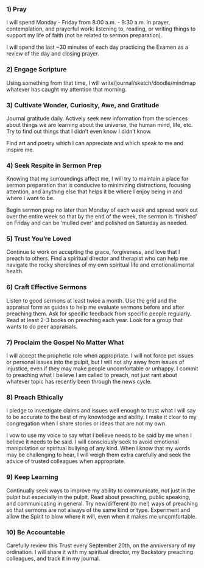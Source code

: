 ### 1) Pray

I will spend Monday - Friday from 8:00 a.m. - 9:30 a.m. in prayer, contemplation, and prayerful work: listening to, reading, or writing things to support my life of faith (not be related to sermon preparation).

I will spend the last ~30 minutes of each day practicing the Examen as a review of the day and closing prayer.

### 2) Engage Scripture

Using something from that time, I will write/journal/sketch/doodle/mindmap whatever has caught my attention that morning.

### 3) Cultivate Wonder, Curiosity, Awe, and Gratitude

Journal gratitude daily. Actively seek new information from the sciences about things we are learning about the universe, the human mind, life, etc. Try to find out things that I didn’t even know I didn’t know.

Find art and poetry which I can appreciate and which speak to me and inspire me.

### 4) Seek Respite in Sermon Prep

Knowing that my surroundings affect me, I will try to maintain a place for sermon preparation that is conducive to minimizing distractions, focusing attention, and anything else that helps it be where I enjoy being in and where I want to be.

Begin sermon prep no later than Monday of each week and spread work out over the entire week so that by the end of the week, the sermon is ‘finished’ on Friday and can be ‘mulled over’ and polished on Saturday as needed.

### 5) Trust You’re Loved

Continue to work on accepting the grace, forgiveness, and love that I preach to others. Find a spiritual director and therapist who can help me navigate the rocky shorelines of my own spiritual life and emotional/mental health.

### 6) Craft Effective Sermons

Listen to good sermons at least twice a month. Use the grid and the appraisal form as guides to help me evaluate sermons before and after preaching them. Ask for specific feedback from specific people regularly. Read at least 2-3 books on preaching each year. Look for a group that wants to do peer appraisals.

### 7) Proclaim the Gospel No Matter What

I will accept the prophetic role when appropriate. I will not force pet issues or personal issues into the pulpit, but I will not shy away from issues of injustice, even if they may make people uncomfortable or unhappy. I commit to preaching what I believe I am called to preach, not just rant about whatever topic has recently been through the news cycle.

### 8) Preach Ethically

I pledge to investigate claims and issues well enough to trust what I will say to be accurate to the best of my knowledge and ability. I make it clear to my congregation when I share stories or ideas that are not my own.

I vow to use my voice to say what I believe needs to be said by me when I believe it needs to be said. I will consciously seek to avoid emotional manipulation or spiritual bullying of any kind. When I know that my words may be challenging to hear, I will weigh them extra carefully and seek the advice of trusted colleagues when appropriate.

### 9) Keep Learning

Continually seek ways to improve my ability to communicate, not just in the pulpit but especially in the pulpit. Read about preaching, public speaking, and communicating in general. Try new/different (to me!) ways of preaching so that sermons are not always of the same kind or type. Experiment and allow the Spirit to blow where it will, even when it makes me uncomfortable.

### 10) Be Accountable

Carefully review this Trust every September 20th, on the anniversary of my ordination. I will share it with my spiritual director, my Backstory preaching colleagues, and track it in my journal.
